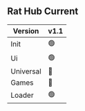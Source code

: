 ## Rat Hub Current
| Version | v1.1
| -------- | -------- 
| Init | 🟢
| Ui | 🟢 
| Universal | 🔴
| Games | 🔴
| Loader | 🟢  
